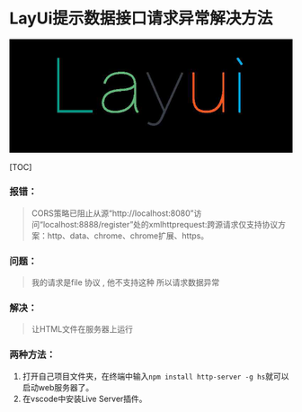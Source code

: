 # LayUi提示数据接口请求异常解决方法

![](images/01.jpg)

[TOC]

### 报错：

> ​	CORS策略已阻止从源“http://localhost:8080”访问“localhost:8888/register”处的xmlhttprequest:跨源请求仅支持协议方案：http、data、chrome、chrome扩展、https。

### 问题：

> 我的请求是file 协议 , 他不支持这种 所以请求数据异常

### 解决：

> 让HTML文件在服务器上运行

### 两种方法：

1. 打开自己项目文件夹，在终端中输入`npm install http-server -g hs`就可以启动web服务器了。
2. 在vscode中安装Live Server插件。